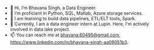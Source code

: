 - 👋 Hi, I’m Bhavana Singh, a Data Engineer.
- 👀 I’m proficient in Python, SQL, Matlab, Azure storage services. 
- 💞️ I am learning to build data pipelines, ETL/ELT tools, Spark.
- 🌱 Currently, I am a data engineer intern at Lupin. Here, I'm actively involved in data lake project.
- 📫 You can reach me at bhavana.60495@gmail.com, https://www.linkedin.com/in/bhavana-singh-aa08051b3.

<!---
bhavanaS06/bhavanaS06 is a ✨ special ✨ repository because its `README.md` (this file) appears on your GitHub profile.
You can click the Preview link to take a look at your changes.
--->
